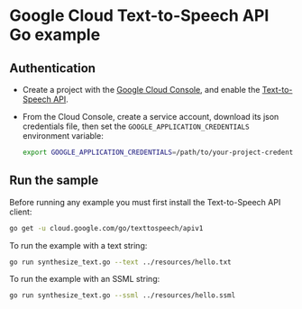# Google Cloud Text-to-Speech API Go example

## Authentication

* Create a project with the [Google Cloud Console][cloud-console], and enable
  the [Text-to-Speech API][text-to-speech-api].
* From the Cloud Console, create a service account,
  download its json credentials file, then set the 
  `GOOGLE_APPLICATION_CREDENTIALS` environment variable:

  ```bash
  export GOOGLE_APPLICATION_CREDENTIALS=/path/to/your-project-credentials.json
  ```

[cloud-console]: https://console.cloud.google.com
[text-to-speech-api]: https://console.cloud.google.com/apis/api/texttospeech.googleapis.com/overview?project=_
[adc]: https://cloud.google.com/docs/authentication#developer_workflow

## Run the sample

Before running any example you must first install the Text-to-Speech API client:

```bash
go get -u cloud.google.com/go/texttospeech/apiv1
```

To run the example with a text string:

```bash
go run synthesize_text.go --text ../resources/hello.txt
```

To run the example with an SSML string:

```bash
go run synthesize_text.go --ssml ../resources/hello.ssml
```

